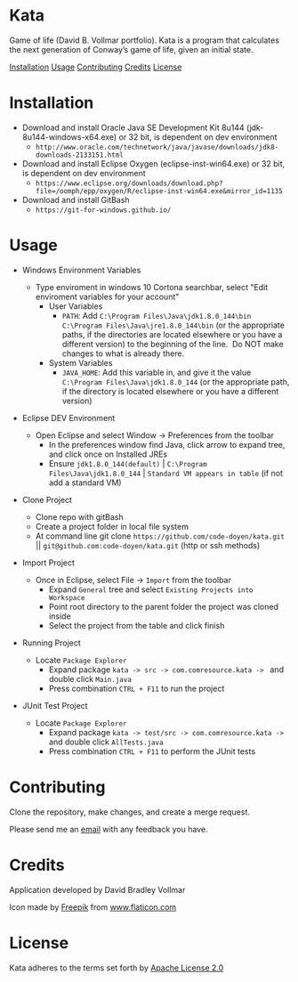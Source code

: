 # Kata
Game of life (David B. Vollmar portfolio). Kata is a program that calculates the next generation of Conway’s game of life, given an initial state.

[Installation](#installation) [Usage](#usage) [Contributing](#contributing) [Credits](#credits)  [License](#license)

# Installation 

* Download and install Oracle Java SE Development Kit 8u144 (jdk-8u144-windows-x64.exe) or 32 bit, is dependent on dev environment  
  - ```http://www.oracle.com/technetwork/java/javase/downloads/jdk8-downloads-2133151.html```
* Download and install Eclipse Oxygen (eclipse-inst-win64.exe) or 32 bit, is dependent on dev environment
  - ```https://www.eclipse.org/downloads/download.php?file=/oomph/epp/oxygen/R/eclipse-inst-win64.exe&mirror_id=1135```
* Download and install GitBash
  - ```https://git-for-windows.github.io/```

# Usage
* Windows Environment Variables
  - Type enviroment in windows 10 Cortona searchbar, select "Edit enviroment variables for your account"
    * User Variables
      - ```PATH```: Add ```C:\Program Files\Java\jdk1.8.0_144\bin``` ```C:\Program Files\Java\jre1.8.0_144\bin``` (or the appropriate paths, if the directories are located elsewhere or you have a different version) to the beginning of the line.  Do NOT make changes to what is already there.
    * System Variables
      - ```JAVA_HOME```: Add this variable in, and give it the value ```C:\Program Files\Java\jdk1.8.0_144``` (or the appropriate path, if the directory is located elsewhere or you have a different version)

* Eclipse DEV Environment
  - Open Eclipse and select Window -> Preferences from the toolbar
    * In the preferences window find Java, click arrow to expand tree, and click once on Installed JREs
    * Ensure ```jdk1.8.0_144(default)``` | ```C:\Program Files\Java\jdk1.8.0_144``` | ```Standard VM appears in table``` (if not add a standard VM)

* Clone Project
  - Clone repo with gitBash
  - Create a project folder in local file system
  - At command line git clone ```https://github.com/code-doyen/kata.git``` || ```git@github.com:code-doyen/kata.git```  (http or ssh methods)

* Import Project
  - Once in Eclipse, select File -> ```Import``` from the toolbar
    - Expand ```General``` tree and select ```Existing Projects into Workspace```
    - Point root directory to the parent folder the project was cloned inside
    - Select the project from the table and click finish

* Running Project
  - Locate ```Package Explorer```
    - Expand package ```kata -> src -> com.comresource.kata -> ``` and double click ```Main.java```
    - Press combination ```CTRL + F11``` to run the project

* JUnit Test Project
  - Locate ```Package Explorer```
    - Expand package ```kata -> test/src -> com.comresource.kata -> ``` and double click ```AllTests.java```
    - Press combination ```CTRL + F11``` to perform the JUnit tests

# Contributing
Clone the repository, make changes, and create a merge request.

Please send me an [email](mailto:david.bradley.vollmar@gmail.com) with any feedback you have.

# Credits
Application developed by David Bradley Vollmar 

Icon made by [Freepik](http://www.freepik.com/) from www.flaticon.com

# License
Kata adheres to the terms set forth by [Apache License 2.0](/LICENSE)
